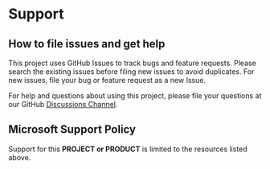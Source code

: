 # Support

## How to file issues and get help  

This project uses GitHub Issues to track bugs and feature requests. Please search the existing 
issues before filing new issues to avoid duplicates.  For new issues, file your bug or 
feature request as a new Issue.

For help and questions about using this project, please file your questions at our GitHub [Discussions Channel](https://github.com/microsoft/vscode-maven/discussions).

## Microsoft Support Policy  

Support for this **PROJECT or PRODUCT** is limited to the resources listed above.
